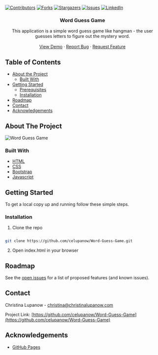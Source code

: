 <!-- PROJECT SHIELDS -->

[![Contributors][contributors-shield]][contributors-url] [![Forks][forks-shield]][forks-url] [![Stargazers][stars-shield]][stars-url] [![Issues][issues-shield]][issues-url] [![LinkedIn][linkedin-shield]][linkedin-url]

 
<h3 align="center">Word Guess Game</h3>
<p align="center">
This application is a simple word guess game like hangman - the user guesses letters to figure out the mystery word. 
<br />
<br />
<a href="https://celupanow.github.io/Word-Guess-Game">View Demo</a>
·
<a href="https://github.com/celupanow/Word-Guess-Game/issues">Report Bug</a>
·
<a href="https://github.com/celupanow/Word-Guess-Game/issues">Request Feature</a>

</p>

</p>
<!-- TABLE OF CONTENTS -->

## Table of Contents

* [About the Project](#about-the-project)
	* [Built With](#built-with)
* [Getting Started](#getting-started)
	* [Prerequisites](#prerequisites)
	* [Installation](#installation)
* [Roadmap](#roadmap)
* [Contact](#contact)
* [Acknowledgements](#acknowledgements)

  
  
  

<!-- ABOUT THE PROJECT -->

## About The Project
![Word Guess Game](./assets/images/Word-Guess-Game.png "Word Guess Game")

### Built With
* [HTML](https://developer.mozilla.org/en-US/docs/Learn/HTML)
* [CSS](https://developer.mozilla.org/en-US/docs/Web/CSS)
* [Bootstrap](https://getbootstrap.com/)
* [Javascript](https://developer.mozilla.org/en-US/docs/Web/JavaScript)

<!-- GETTING STARTED -->

## Getting Started
To get a local copy up and running follow these simple steps.
  
### Installation

1. Clone the repo

```sh

git clone https://github.com/celupanow/Word-Guess-Game.git

```
2. Open index.html in your browser

<!-- ROADMAP -->

## Roadmap

  

See the [open issues](https://github.com/celupanow/Word-Guess-Game/issues) for a list of proposed features (and known issues).

<!-- CONTACT -->

## Contact

  

Christina Lupanow - christina@christinalupanow.com

  
Project Link: [https://github.com/celupanow/Word-Guess-Game](https://github.com/celupanow/Word-Guess-Game)

<!-- ACKNOWLEDGEMENTS -->

## Acknowledgements

* [GitHub Pages](https://pages.github.com)

<!-- MARKDOWN LINKS & IMAGES -->

<!-- https://www.markdownguide.org/basic-syntax/#reference-style-links -->

[contributors-shield]: https://img.shields.io/github/contributors/celupanow/Word-Guess-Game.svg?style=flat-square

[contributors-url]: https://github.com/celupanow/Word-Guess-Game/graphs/contributors

[forks-shield]: https://img.shields.io/github/forks/celupanow/Word-Guess-Game.svg?style=flat-square

[forks-url]: https://github.com/celupanow/Word-Guess-Game/network/members

[stars-shield]: https://img.shields.io/github/stars/celupanow/Word-Guess-Game.svg?style=flat-square

[stars-url]: https://github.com/celupanow/Word-Guess-Game/stargazers

[issues-shield]: https://img.shields.io/github/issues/celupanow/Word-Guess-Game.svg?style=flat-square

[issues-url]: https://github.com/celupanow/Word-Guess-Game/issues

[license-shield]: https://img.shields.io/github/license/celupanow/Word-Guess-Game.svg?style=flat-square

[license-url]: https://github.com/celupanow/Word-Guess-Game/blob/master/LICENSE.txt

[linkedin-shield]: https://img.shields.io/badge/-LinkedIn-black.svg?style=flat-square&logo=linkedin&colorB=555

[linkedin-url]: https://linkedin.com/in/celupanow

[product-screenshot]: images/screenshot.png
<!--stackedit_data:
eyJoaXN0b3J5IjpbLTEyNDc2NDI3NzJdfQ==
-->
